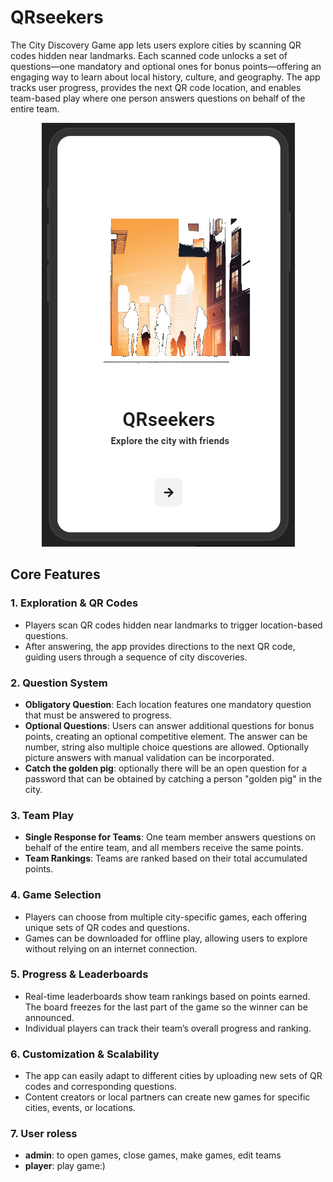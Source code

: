 # QRseekers

The City Discovery Game app lets users explore cities by scanning QR codes hidden near landmarks. Each scanned code unlocks a set of questions—one mandatory and optional ones for bonus points—offering an engaging way to learn about local history, culture, and geography. The app tracks user progress, provides the next QR code location, and enables team-based play where one person answers questions on behalf of the entire team.

<p align="center">
  <img src="screen.png" alt="alt text">
</p>


## Core Features

### 1. **Exploration & QR Codes**
- Players scan QR codes hidden near landmarks to trigger location-based questions.
- After answering, the app provides directions to the next QR code, guiding users through a sequence of city discoveries.

### 2. **Question System**
- **Obligatory Question**: Each location features one mandatory question that must be answered to progress.
- **Optional Questions**: Users can answer additional questions for bonus points, creating an optional competitive element. The answer can be number, string also multiple choice questions are allowed. Optionally picture answers with manual validation can be incorporated.
- **Catch the golden pig**: optionally there will be an open question for a password that can be obtained by catching a person "golden pig" in the city. 

### 3. **Team Play**
- **Single Response for Teams**: One team member answers questions on behalf of the entire team, and all members receive the same points.
- **Team Rankings**: Teams are ranked based on their total accumulated points.

### 4. **Game Selection**
- Players can choose from multiple city-specific games, each offering unique sets of QR codes and questions.
- Games can be downloaded for offline play, allowing users to explore without relying on an internet connection.

### 5. **Progress & Leaderboards**
- Real-time leaderboards show team rankings based on points earned. The board freezes for the last part of the game so the winner can be announced.
- Individual players can track their team’s overall progress and ranking.

### 6. **Customization & Scalability**
- The app can easily adapt to different cities by uploading new sets of QR codes and corresponding questions.
- Content creators or local partners can create new games for specific cities, events, or locations.

### 7. User roless
- **admin**: to open games, close games, make games, edit teams
- **player**: play game:) 
